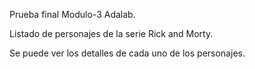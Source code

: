 Prueba final Modulo-3 Adalab.

Listado de personajes de la serie Rick and Morty. 

Se puede ver los detalles de cada uno de los personajes.